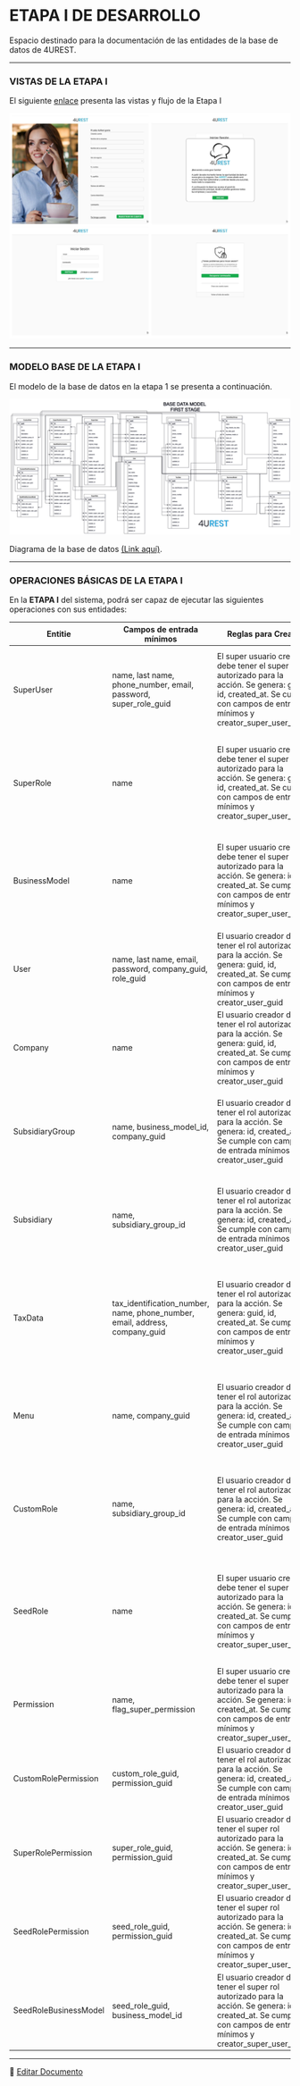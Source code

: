# ETAPA I DE DESARROLLO

Espacio destinado para la documentación de las entidades de la base de datos de 4UREST.

---

### VISTAS DE LA ETAPA I

El siguiente [enlace](http://bit.ly/4UREST-VIEWS) presenta las vistas y flujo de la Etapa I

![VIEWS EN ETAPA I](basedata/entities/images/FORM_VIEWS.jpg)

--- 

### MODELO BASE DE LA ETAPA I

El modelo de la base de datos en la etapa 1 se presenta a continuación.

![BD DIAGRAM E1](basedata/entities/images/BD_DIAGRAM_E1.png)

Diagrama de la base de datos [(Link aquí)](https://app.diagrams.net/#G12bfdBfGq1QhoH-HbKd0D5KDiGZxJKMYT).

---

### OPERACIONES BÁSICAS DE LA ETAPA I

En la **ETAPA I** del sistema, podrá ser capaz de ejecutar las siguientes operaciones con sus entidades:

| Entitie | Campos de entrada mínimos | Reglas para Create | Reglas para Update | Reglas para Soft Delete |
|-|-|-|-|-|
| SuperUser | name, last name, phone_number, email, password, super_role_guid | El super usuario creador debe tener el super rol autorizado para la acción. Se genera: guid, id, created_at. Se cumple con campos de entrada mínimos y creator_super_user_guid. | El super usuario actualizador debe tener el super rol autorizado para la acción. Se genera: updated_at. Se cumple con campos de entrada mínimos y updater_super_user_guid. | Un super usuario no se puede eliminar a si mismo. El super usuario eliminador debe tener el super rol autorizado para la acción. Se genera: deleted_at. Se cumple con campo deletor_super_user_guid. |
| SuperRole | name | El super usuario creador debe tener el super rol autorizado para la acción. Se genera: guid, id, created_at. Se cumple con campos de entrada mínimos y creator_super_user_guid. | El super usuario actualizador debe tener el super rol autorizado para la acción. Se genera: updated_at. Se cumple con campos de entrada mínimos y updater_super_user_guid. | Que ningún super usuario tenga asignado  el super rol. El super usuario eliminador debe tener el super rol autorizado para la acción. Se genera: deleted_at. Se cumple con campo deletor_super_user_guid. |
| BusinessModel | name | El super usuario creador debe tener el super rol autorizado para la acción. Se genera: id, created_at. Se cumple con campos de entrada mínimos y creator_super_user_guid. | El super usuario actualizador debe tener el super rol autorizado para la acción. Se genera: updated_at. Se cumple con campos de entrada mínimos y updater_super_user_guid. | Que ninguna sucursal tenga asignado el business model. El super usuario eliminador debe tener el super rol autorizado para la acción. Se genera: deleted_at. Se cumple con campo deletor_super_user_guid. |
| User | name, last name, email, password, company_guid, role_guid | El usuario creador debe tener el rol autorizado para la acción. Se genera: guid, id, created_at. Se cumple con campos de entrada mínimos y creator_user_guid | El usuario actualizador debe tener el rol autorizado para la acción. Se genera: updated_at. Se cumple con campos de entrada mínimos y updater_user_guid. | Un usuario no se puede eliminarse a si mismo. El usuario eliminador debe tener el rol autorizado para la acción. Se genera: deleted_at. Se cumple con campo deletor_user_guid. |
| Company | name | El usuario creador debe tener el rol autorizado para la acción. Se genera: guid, id, created_at. Se cumple con campos de entrada mínimos y creator_user_guid | El usuario actualizador debe tener el rol autorizado para la acción. Se genera: updated_at. Se cumple con campos de entrada mínimos y updater_user_guid. | No se puede ejecutar la operación. |
| SubsidiaryGroup | name, business_model_id, company_guid | El usuario creador debe tener el rol autorizado para la acción. Se genera: id, created_at. Se cumple con campos de entrada mínimos y creator_user_guid | El usuario actualizador debe tener el rol autorizado para la acción. Se genera: updated_at. Se cumple con campos de entrada mínimos y updater_user_guid. | Que ninguna sucursal esté asignada al grupo de sucursales. El usuario eliminador debe tener el rol autorizado para la acción. Se genera: deleted_at. Se cumple con campo deletor_user_guid. |
| Subsidiary | name, subsidiary_group_id | El usuario creador debe tener el rol autorizado para la acción. Se genera: id, created_at. Se cumple con campos de entrada mínimos y creator_user_guid | El usuario actualizador debe tener el rol autorizado para la acción. Se genera: updated_at. Se cumple con campos de entrada mínimos y updater_user_guid. | Que ningun usuario esté asignado a la sucursal. El usuario eliminador debe tener el rol autorizado para la acción. Se genera: deleted_at. Se cumple con campo deletor_user_guid. |
| TaxData | tax_identification_number, name,  phone_number, email, address, company_guid | El usuario creador debe tener el rol autorizado para la acción. Se genera: guid, id, created_at. Se cumple con campos de entrada mínimos y creator_user_guid | El usuario actualizador debe tener el rol autorizado para la acción. Se genera: updated_at. Se cumple con campos de entrada mínimos y updater_user_guid. | Que ninguna empresa, grupo de sucursales o sucursal tenga asignados los datos fiscales. El usuario eliminador debe tener el rol autorizado para la acción. Se genera: deleted_at. Se cumple con campo deletor_user_guid. |
| Menu | name, company_guid | El usuario creador debe tener el rol autorizado para la acción. Se genera: id, created_at. Se cumple con campos de entrada mínimos y creator_user_guid | El usuario actualizador debe tener el rol autorizado para la acción. Se genera: updated_at. Se cumple con campos de entrada mínimos y updater_user_guid. | Que ningun grupo de sucursales tenga el registro asignado. El usuario eliminador debe tener el rol autorizado para la acción. Se genera: deleted_at. Se cumple con campo deletor_user_guid. |
| CustomRole | name, subsidiary_group_id | El usuario creador debe tener el rol autorizado para la acción. Se genera: id, created_at. Se cumple con campos de entrada mínimos y creator_user_guid | El usuario actualizador debe tener el rol autorizado para la acción. Se genera: updated_at. Se cumple con campos de entrada mínimos y updater_user_guid. | Que ningun usuario del grupo de sucursales tenga el registro asignado. El usuario eliminador debe tener el rol autorizado para la acción. Se genera: deleted_at. Se cumple con campo deletor_user_guid. |
| SeedRole | name | El super usuario creador debe tener el super rol autorizado para la acción. Se genera: id, created_at. Se cumple con campos de entrada mínimos y creator_super_user_guid | El super usuario actualizador debe tener el super rol autorizado para la acción. Se genera: updated_at. Se cumple con campos de entrada mínimos y updater_super_user_guid. | Que ningun usuario de ningún grupo de sucursales tenga el registro asignado. El super usuario eliminador debe tener el super rol autorizado para la acción. Se genera: deleted_at. Se cumple con campo deletor_user_guid. |
| Permission | name, flag_super_permission | El super usuario creador debe tener el super rol autorizado para la acción. Se genera: id, created_at. Se cumple con campos de entrada mínimos y creator_super_user_guid | El super usuario actualizador debe tener el super rol autorizado para la acción. Se genera: updated_at. Se cumple con campos de entrada mínimos y updater_super_user_guid. | No se puede ejecutar la operación. |
| CustomRolePermission | custom_role_guid, permission_guid | El usuario creador debe tener el rol autorizado para la acción. Se genera: id, created_at. Se cumple con campos de entrada mínimos y creator_user_guid | No se puede ejecutar la operación. | El usuario eliminador debe tener el rol autorizado para la acción. Se aplica Hard Delete. |
| SuperRolePermission | super_role_guid, permission_guid | El usuario creador debe tener el super rol autorizado para la acción. Se genera: id, created_at. Se cumple con campos de entrada mínimos y creator_super_user_guid | No se puede ejecutar la operación. | El super usuario eliminador debe tener el super rol autorizado para la acción. Se aplica Hard Delete. |
| SeedRolePermission | seed_role_guid, permission_guid | El usuario creador debe tener el super rol autorizado para la acción. Se genera: id, created_at. Se cumple con campos de entrada mínimos y creator_super_user_guid | No se puede ejecutar la operación. | El super usuario eliminador debe tener el super rol autorizado para la acción. Se aplica Hard Delete. |
| SeedRoleBusinessModel | seed_role_guid, business_model_id | El usuario creador debe tener el super rol autorizado para la acción. Se genera: id, created_at. Se cumple con campos de entrada mínimos y creator_super_user_guid | No se puede ejecutar la operación. | El super usuario eliminador debe tener el super rol autorizado para la acción. Se aplica Hard Delete. |

---

📝 [Editar Documento](https://github.com/4uRest/documentation)
